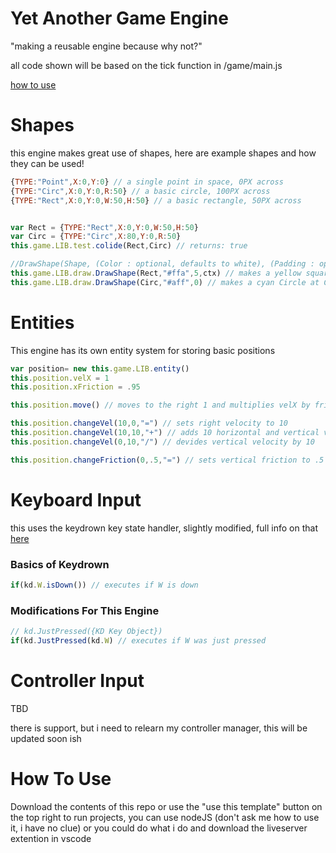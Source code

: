 # Yet Another Game Engine
"making a reusable engine because why not?"

all code shown will be based on the tick function in /game/main.js

[how to use](https://github.com/loglot/Yet-Another-Game-Engine/edit/main/README.md#how-to-use)

# Shapes
this engine makes great use of shapes, here are example shapes and how they can be used!
```javascript
{TYPE:"Point",X:0,Y:0} // a single point in space, 0PX across
{TYPE:"Circ",X:0,Y:0,R:50} // a basic circle, 100PX across
{TYPE:"Rect",X:0,Y:0,W:50,H:50} // a basic rectangle, 50PX across


var Rect = {TYPE:"Rect",X:0,Y:0,W:50,H:50}
var Circ = {TYPE:"Circ",X:80,Y:0,R:50}
this.game.LIB.test.colide(Rect,Circ) // returns: true

//DrawShape(Shape, (Color : optional, defaults to white), (Padding : optional, defaults to 0), (Context : optional, defaults to basic screen))
this.game.LIB.draw.DrawShape(Rect,"#ffa",5,ctx) // makes a yellow square at Rects position and size with a padding of 5
this.game.LIB.draw.DrawShape(Circ,"#aff",0) // makes a cyan Circle at Circs position and size with a padding of 0, this circle overlaps the rectangle
```

# Entities
This engine has its own entity system for storing basic positions
```javascript   
var position= new this.game.LIB.entity()
this.position.velX = 1
this.position.xFriction = .95

this.position.move() // moves to the right 1 and multiplies velX by friction

this.position.changeVel(10,0,"=") // sets right velocity to 10
this.position.changeVel(10,10,"+") // adds 10 horizontal and vertical velocity
this.position.changeVel(0,10,"/") // devides vertical velocity by 10

this.position.changeFriction(0,.5,"=") // sets vertical friction to .5
```

# Keyboard Input
this uses the keydrown key state handler, slightly modified, full info on that [here](https://jeremyckahn.github.io/keydrown/)
### Basics of Keydrown
```javascript
if(kd.W.isDown()) // executes if W is down
```
### Modifications For This Engine
```javascript
// kd.JustPressed({KD Key Object})
if(kd.JustPressed(kd.W) // executes if W was just pressed
```

# Controller Input
TBD

there is support, but i need to relearn my controller manager, this will be updated soon ish

# How To Use
Download the contents of this repo or use the "use this template" button on the top right
to run projects, you can use nodeJS (don't ask me how to use it, i have no clue) or you could do what i do and download the liveserver extention in vscode
